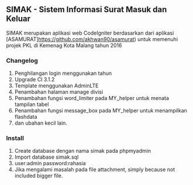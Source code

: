 ## SIMAK - Sistem Informasi Surat Masuk dan Keluar

SIMAK merupakan aplikasi web CodeIgniter berdasarkan dari aplikasi [ASAMURAT]https://github.com/akhwan90/asamurat)
untuk memenuhi projek PKL di Kemenag Kota Malang tahun 2016

### Changelog

1. Penghilangan login menggunakan tahun
2. Upgrade CI 3.1.2
3. Template menggunakan AdminLTE
4. Penambahan halaman manage divisi
4. Penambahan fungsi word_limiter pada MY_helper untuk menata tampilan tabel
4. Penambahan fungsi message_box pada MY_helper untuk menampilkan flashdata
5. dan ubahan kecil lain.


### Install

1. Create database dengan nama simak pada phpmyadmin
2. Import database simak.sql
3. user:admin password:rahasia
4. Jika mengalami masalah pada file attachment, simply because not included bigger file.
